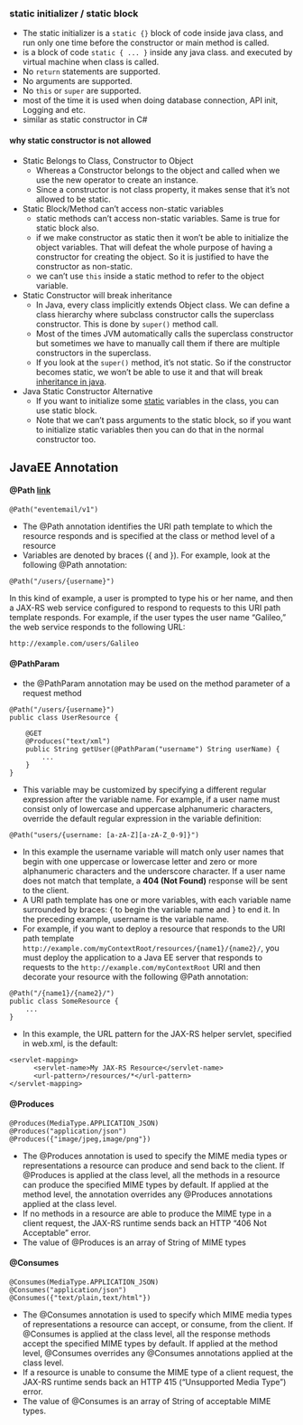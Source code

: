 ### static initializer / static block
- The static initializer is a `static {}` block of code inside java class, and run only one time before the constructor or main method is called.
- is a block of code  `static { ... }`  inside any java class. and executed by virtual machine when class is called.
- No  `return`  statements are supported.
- No arguments are supported.
- No  `this`  or  `super`  are supported.
- most of the time it is used when doing database connection, API init, Logging and etc.
- similar as static constructor in C#
#### why static constructor is not allowed
- Static Belongs to Class, Constructor to Object
	- Whereas a Constructor belongs to the object and called when we use the new operator to create an instance. 
	- Since a constructor is not class property, it makes sense that it’s not allowed to be static.
- Static Block/Method can’t access non-static variables
	- static methods can’t access non-static variables. Same is true for static block also.
	- if we make constructor as static then it won’t be able to initialize the object variables. That will defeat the whole purpose of having a constructor for creating the object. So it is justified to have the constructor as non-static.
	- we can’t use `this` inside a static method to refer to the object variable.
- Static Constructor will break inheritance
	- In Java, every class implicitly extends Object class. We can define a class hierarchy where subclass constructor calls the superclass constructor. This is done by `super()` method call.
	- Most of the times JVM automatically calls the superclass constructor but sometimes we have to manually call them if there are multiple constructors in the superclass.
	- If you look at the `super()` method, it’s not static. So if the constructor becomes static, we won’t be able to use it and that will break [inheritance in java](https://www.journaldev.com/644/inheritance-java-example).
- Java Static Constructor Alternative
	- If you want to initialize some  [static](https://www.journaldev.com/1365/static-keyword-in-java)  variables in the class, you can use static block. 
	- Note that we can’t pass arguments to the static block, so if you want to initialize static variables then you can do that in the normal constructor too.
## JavaEE Annotation
#### @Path [link]([https://docs.oracle.com/cd/E19798-01/821-1841/6nmq2cp26/index.html](https://docs.oracle.com/cd/E19798-01/821-1841/6nmq2cp26/index.html))
```
@Path("eventemail/v1")
```
- The @Path annotation identifies the URI path template to which the resource responds and is specified at the class or method level of a resource
- Variables are denoted by braces ({  and  }). For example, look at the following  @Path  annotation:
```
@Path("/users/{username}")
```
In this kind of example, a user is prompted to type his or her name, and then a JAX-RS web service configured to respond to requests to this URI path template responds. For example, if the user types the user name “Galileo,” the web service responds to the following URL:
```
http://example.com/users/Galileo
```
#### @PathParam
- the @PathParam annotation may be used on the method parameter of a request method
```
@Path("/users/{username}")
public class UserResource {

    @GET
    @Produces("text/xml")
    public String getUser(@PathParam("username") String userName) {
        ...
    }
}
```
- This variable may be customized by specifying a different regular expression after the variable name. For example, if a user name must consist only of lowercase and uppercase alphanumeric characters, override the default regular expression in the variable definition:
```
@Path("users/{username: [a-zA-Z][a-zA-Z_0-9]}")
```
- In this example the  username  variable will match only user names that begin with one uppercase or lowercase letter and zero or more alphanumeric characters and the underscore character. If a user name does not match that template, a **404 (Not Found)** response will be sent to the client.
- A URI path template has one or more variables, with each variable name surrounded by braces: { to begin the variable name and } to end it. In the preceding example, username is the variable name.
- For example, if you want to deploy a resource that responds to the URI path template  `http://example.com/myContextRoot/resources/{name1}/{name2}/`, you must deploy the application to a Java EE server that responds to requests to the  `http://example.com/myContextRoot`  URI and then decorate your resource with the following  @Path  annotation:
```
@Path("/{name1}/{name2}/")
public class SomeResource {
	...
}
```
- In this example, the URL pattern for the JAX-RS helper servlet, specified in  web.xml, is the default:
```
<servlet-mapping>
	  <servlet-name>My JAX-RS Resource</servlet-name>
	  <url-pattern>/resources/*</url-pattern>
</servlet-mapping>
```
#### @Produces
```
@Produces(MediaType.APPLICATION_JSON)
@Produces("application/json")
@Produces({"image/jpeg,image/png"})
```
- The  @Produces  annotation is used to specify the MIME media types or representations a resource can produce and send back to the client. If  @Produces  is applied at the class level, all the methods in a resource can produce the specified MIME types by default. If applied at the method level, the annotation overrides any  @Produces  annotations applied at the class level.
- If no methods in a resource are able to produce the MIME type in a client request, the JAX-RS runtime sends back an HTTP “406 Not Acceptable” error.
- The value of @Produces is an array of String of MIME types
#### @Consumes
```
@Consumes(MediaType.APPLICATION_JSON)
@Consumes("application/json")
@Consumes({"text/plain,text/html"})
```
- The  @Consumes  annotation is used to specify which MIME media types of representations a resource can accept, or consume, from the client. If  @Consumes  is applied at the class level, all the response methods accept the specified MIME types by default. If applied at the method level,  @Consumes  overrides any  @Consumes  annotations applied at the class level.
- If a resource is unable to consume the MIME type of a client request, the JAX-RS runtime sends back an HTTP 415 (“Unsupported Media Type”) error.
- The value of  @Consumes  is an array of  String  of acceptable MIME types.
<!--stackedit_data:
eyJoaXN0b3J5IjpbLTM2MzYwMDU5NSwxMTcyNTI5MTIxLC0xMj
M1OTk1MzA0XX0=
-->